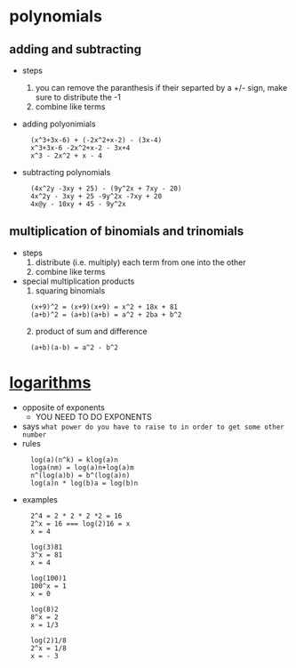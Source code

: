 # polynomials
## adding and subtracting
  - steps
    1. you can remove the paranthesis if their separted by a +/- sign, make sure to distribute the -1
    2. combine like terms
  - adding polyonimials

    ```
      (x^3+3x-6) + (-2x^2+x-2) - (3x-4)
      x^3+3x-6 -2x^2+x-2 - 3x+4
      x^3 - 2x^2 + x - 4
    ```
  - subtracting polynomials
    ```
      (4x^2y -3xy + 25) - (9y^2x + 7xy - 20)
      4x^2y - 3xy + 25 -9y^2x -7xy + 20
      4x@y - 10xy + 45 - 9y^2x
    ```
## multiplication of binomials and trinomials
  - steps
    1. distribute (i.e. multiply) each term from one into the other
    2. combine like terms
  - special multiplication products
    1. squaring binomials
      ```
        (x+9)^2 = (x+9)(x+9) = x^2 + 18x + 81
        (a+b)^2 = (a+b)(a+b) = a^2 + 2ba + b^2

      ```
    2. product of sum and difference
      ```
        (a+b)(a-b) = a^2 - b^2
      ```

# [logarithms](https://www.khanacademy.org/math/algebra2/exponential-and-logarithmic-functions/introduction-to-logarithms/v/logarithms)
  - opposite of exponents
    - YOU NEED TO DO EXPONENTS
  - says `what power do you have to raise to in order to get some other number`
  - rules
    ```
      log(a)(n^k) = klog(a)n
      loga(nm) = log(a)n+log(a)m
      n^(log(a)b) = b^(log(a)n)
      log(a)n * log(b)a = log(b)n
  - examples
    ```
      2^4 = 2 * 2 * 2 *2 = 16
      2^x = 16 === log(2)16 = x
      x = 4
    ```
    ```
      log(3)81
      3^x = 81
      x = 4
    ```
    ```
      log(100)1
      100^x = 1
      x = 0
    ```
    ```
      log(8)2
      8^x = 2
      x = 1/3
    ```
    ```
      log(2)1/8
      2^x = 1/8
      x = - 3
    ```
    ```
    ```
